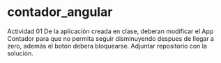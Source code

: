 # contador_angular
Actividad 01 De la aplicación creada en clase, deberan modificar el App Contador para que no permita seguir disminuyendo despues de llegar a zero, además el botón debera bloquearse. Adjuntar repositorio con la solución.
